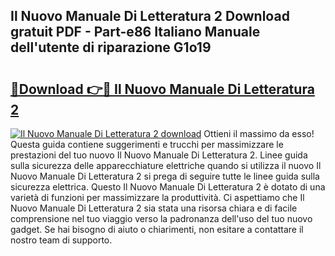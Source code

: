 ## Il Nuovo Manuale Di Letteratura 2 Download gratuit PDF - Part-e86 Italiano Manuale dell'utente di riparazione G1o19

# <h2><a href="http://dfe4a6.blite.top/?on=Il+Nuovo+Manuale+Di+Letteratura+2">🔗Download 👉🔴 Il Nuovo Manuale Di Letteratura 2</a></h2>

[![Il Nuovo Manuale Di Letteratura 2 download](https://i.imgur.com/lujVjoI.png)](http://dfe4a6.blite.top/?on=Il+Nuovo+Manuale+Di+Letteratura+2)
Ottieni il massimo da esso! Questa guida contiene suggerimenti e trucchi per massimizzare le prestazioni del tuo nuovo Il Nuovo Manuale Di Letteratura 2. Linee guida sulla sicurezza delle apparecchiature elettriche quando si utilizza il nuovo Il Nuovo Manuale Di Letteratura 2 si prega di seguire tutte le linee guida sulla sicurezza elettrica. Questo Il Nuovo Manuale Di Letteratura 2 è dotato di una varietà di funzioni per massimizzare la produttività. Ci aspettiamo che Il Nuovo Manuale Di Letteratura 2 sia stata una risorsa chiara e di facile comprensione nel tuo viaggio verso la padronanza dell'uso del tuo nuovo gadget. Se hai bisogno di aiuto o chiarimenti, non esitare a contattare il nostro team di supporto.
